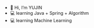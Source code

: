 - 👋 Hi, I’m YUJIN
- 💻 learning Java + Spring + Algorithm
- 💻 learning Machine Learning
<!---
YUYUYUJINN/YUYUYUJINN is a ✨ special ✨ repository because its `README.md` (this file) appears on your GitHub profile.
You can click the Preview link to take a look at your changes.
--->
